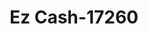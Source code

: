 ---
f_zip-code: 82716
f_state-code: WY
title: Ez Cash-17260
f_phone: 307-686-1762
f_city-only: Gillette
f_address: 801 E 4th Street Ste E Gillette
f_location-unique-id: '17260'
slug: ez-cash-17260
updated-on: '2024-05-30T13:46:58.046Z'
created-on: '2024-05-30T13:36:59.803Z'
published-on: '2024-05-30T13:54:32.469Z'
f_city-state: cms/city/gillette-wy.md
f_company: cms/company/ez-cash.md
f_state: cms/state/wyoming.md
layout: '[payday-loan].html'
tags: payday-loan
---
